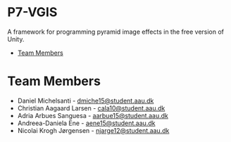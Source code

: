 # P7-VGIS

A framework for programming pyramid image effects in the free version of Unity.

* [Team Members](#team-members)

# <a name=team-members></a>Team Members 
* Daniel Michelsanti - <dmiche15@student.aau.dk>
* Christian Aagaard Larsen - <cala10@student.aau.dk>
* Adria Arbues Sanguesa - <aarbue15@student.aau.dk>
* Andreea-Daniela Ene - <aene15@student.aau.dk>
* Nicolai Krogh Jørgensen - <njarge12@student.aau.dk>


